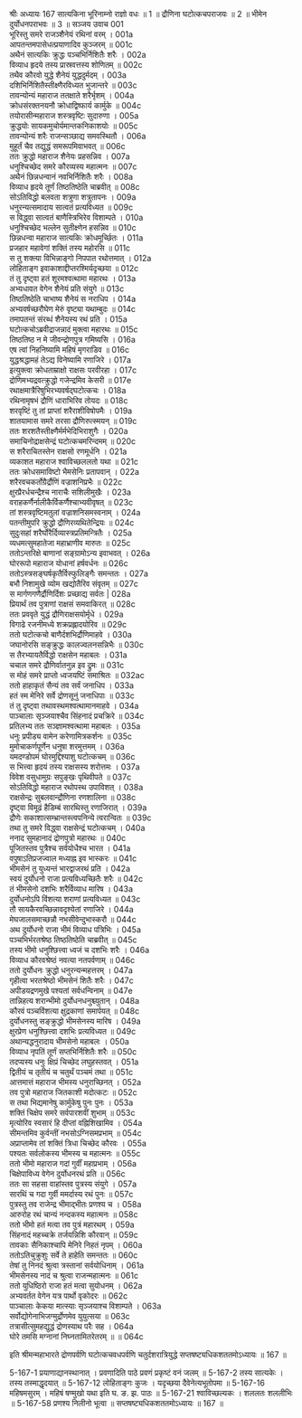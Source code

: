 श्रीः
अध्यायः 167
सात्यकिना भूरिनाम्नो राज्ञो वधः ॥ 1 ॥ द्रौणिना घटोत्कचपराजयः ॥ 2 ॥ भीमेन दुर्योधनपराभवः ॥ 3 ॥
सञ्जय उवाच 	001  
भूरिस्तु समरे राजञ्शैनेयं रथिनां वरम् ।	001a  
आपतन्तमपासेधत्प्रयाणादिव कुञ्जरम् ॥	001c  
अथैनं सात्यकिः क्रुद्धः पञ्चभिर्निशितैः शरैः ।	002a  
विव्याध हृदये तस्य प्रास्रवत्तस्य शोणितम् ॥	002c  
तथैव कौरवो युद्धे शैनेयं युद्धदुर्मदम् ।	003a  
दशिभिर्निशितैस्तीक्ष्णैरविध्यत भुजान्तरे ॥	003c  
तावन्योन्यं महाराज ततक्षाते शरैर्भृशम् ।	004a  
क्रोधसंरक्तनयनौ क्रोधाद्विष्फार्य कार्मुके ॥	004c  
तयोरासीन्महाराज शस्त्रवृष्टिः सुदारुणा ।	005a  
क्रुद्धयोः सायकमुचोर्यमान्तकनिकाशयोः ॥	005c  
तावन्योन्यं शरैः राजन्सञ्छाद्य समवस्थितौ ।	006a  
मुहूर्तं चैव तद्युद्धं समरूपमिवाभवत् ॥	006c  
ततः क्रुद्धो महाराज शैनेयः प्रहसन्निव ।	007a  
धनुश्चिच्छेद समरे कौरव्यस्य महात्मनः ॥	007c  
अथैनं छिन्नधन्वानं नवभिर्निशितैः शरैः ।	008a  
विव्याध हृदये तूर्णं तिष्ठतिष्ठेति चाब्रवीत् ॥	008c  
सोऽतिविद्धो बलवता शत्रुणा शत्रुतापनः ।	009a  
धनुरन्यत्समादाय सात्वतं प्रत्यविध्यत ॥	009c  
स विद्ध्वा सात्वतं बाणैस्त्रिभिरेव विशाम्पते ।	010a  
धनुश्चिच्छेद भल्लेन सुतीक्ष्णेन हसन्निव ॥	010c  
छिन्नधन्वा महाराज सात्यकिः क्रोधमूर्च्छितः ।	011a  
प्रजहार महावेगां शक्तिं तस्य महोरसि ॥	011c  
स तु शक्त्या विभिन्नाङ्गो निपपात रथोत्तमात् ।	012a  
लोहिताङ्ग इवाकाशाद्दीप्तरश्मिर्यदृच्छया ॥	012c  
तं तु दृष्ट्वा हतं शूरमश्वत्थामा महारथः ।	013a  
अभ्यधावत वेगेन शैनेयं प्रति संयुगे ॥	013c  
तिष्ठतिष्ठेति चाभाष्य शैनेयं स नराधिप ।	014a  
अभ्यवर्षच्छरौघेण मेरुं वृष्ट्या यथाम्बुदः ॥	014c  
तमापतन्तं संरब्धं शैनेयस्य रथं प्रति ।	015a  
घटोत्कचोऽब्रवीद्राजन्नादं मुक्त्वा महारथः ॥	015c  
तिष्ठतिष्ठ न मे जीवन्द्रोणपुत्र गमिष्यसि ।	016a  
एष त्वां निहनिष्यामि महिषं मृगराडिव ॥	016c  
युद्धश्रद्धामहं तेऽद्य विनेष्यामि रणाजिरे ।	017a  
इत्युक्त्वा क्रोधताम्राक्षो राक्षसः परवीरहा ।	017c  
द्रोणिमभ्यद्रवत्क्रुद्धो गजेन्द्रमिव केसरी ॥	017e  
रथाक्षमात्रैरिषुभिरभ्यवर्षद्घटोत्कचः ।	018a  
रथिनामृषभं द्रौणिं धाराभिरिव तोयदः ॥	018c  
शरवृष्टिं तु तां प्राप्तां शरैराशीविषोपमैः ।	019a  
शातयामास समरे तरसा द्रौणिरुत्स्मयन् ॥	019c  
ततः शरशतैस्तीक्ष्णैर्मर्मभेदिभिराशुगैः ।	020a  
समाचिनोद्राक्षसेन्द्रं घटोत्कचमरिन्दमम् ॥	020c  
स शरैराचितस्तेन राक्षसो रणमूर्धनि ।	021a  
व्यकाशत महाराज श्वाविच्छललतो यथा ॥	021c  
ततः क्रोधसमाविष्टो भैमसेनिः प्रतापवान् ।	022a  
शरैरवचकर्तोग्रैर्द्रौणिं वज्राशनिप्रभैः ॥	022c  
क्षुरप्रैरर्धचन्द्रैश्च नाराचैः सशिलीमुखैः ।	023a  
वराहकर्णैर्नालीकैर्विकर्णैश्चाभ्यवीवृषत् ॥	023c  
तां शस्त्रवृष्टिमतुलां वज्राशनिसमस्वनाम् ।	024a  
पतन्तीमुपरि क्रुद्धो द्रौणिरव्यथितेन्द्रियः ॥	024c  
सुदुःसहां शरैर्घोरैर्दिव्यास्त्रप्रतिमन्त्रितैः ।	025a  
व्यधमत्सुमहातेजा महाभ्राणीव मारुतः ॥	025c  
ततोऽन्तरिक्षे बाणानां सङ्ग्रामोऽन्य इवाभवत् ।	026a  
घोररूपो महाराज योधानां हर्षवर्धनः ॥	026c  
ततोऽस्त्रसङ्घर्षकृतैर्विस्फुलिङ्गैः समन्ततः ।	027a  
बभौ निशामुखे व्योम खद्योतैरिव संवृतम् ॥	027c  
स मार्गणगणैर्द्रौणिर्दिशः प्रच्छाद्य सर्वतः |	028a  
प्रियार्थं तव पुत्राणां राक्षसं समवाकिरत् ॥	028c  
ततः प्रववृते युद्धं द्रौणिराक्षसयोर्मृधे ।	029a  
विगाढे रजनीमध्ये शक्रप्रह्लादयोरिव ॥	029c  
ततो घटोत्कचो बाणैर्दशभिर्द्रौणिमाहवे ।	030a  
जघानोरसि सङ्क्रुद्धः कालज्वलनसन्निभैः ॥	030c  
स तैरभ्यायतैर्विद्धो राक्षसेन महाबलः ।	031a  
चचाल समरे द्रौणिर्वातनुन्न इव द्रुमः ॥	031c  
स मोहं समरे प्राप्तो ध्वजयष्टिं समाश्रितः ॥	032ac  
ततो हाहाकृतं सैन्यं तव सर्वं जनाधिप ।	033a  
हतं स्म मेनिरे सर्वे द्रोणसूनुं जनाधिपाः ॥	033c  
तं तु दृष्ट्वा तथावस्थमश्वत्थामानमाहवे ।	034a  
पाञ्चालाः सृञ्जयाश्चैव सिंहनादं प्रचक्रिरे ॥	034c  
प्रतिलभ्य ततः सञ्ज्ञामश्वत्थामा महाबलः ।	035a  
धनुः प्रपीड्य वामेन करेणामित्रकर्शनः ॥	035c  
मुमोचाकर्णपूर्णेन धनुषा शरमुत्तमम् ।	036a  
यमदण्डोपमं घोरमुद्दिश्याशु घटोत्कचम् ॥	036c  
स भित्त्वा हृदयं तस्य राक्षसस्य शरोत्तमः ।	037a  
विवेश वसुधामुग्रः सपुङ्खः पृथिवीपते ॥	037c  
सोऽतिविद्धो महाराज रथोपस्थ उपाविशत् ।	038a  
राक्षसेन्द्रः सुबलवान्द्रौणिना रणशालिना ॥	038c  
दृष्ट्वा विमूढं हैडिम्बं सारथिस्तु रणाजिरात् ।	039a  
द्रौणेः सकाशात्सम्भ्रान्तस्त्वपनिन्ये त्वरान्वितः ॥	039c  
तथा तु समरे विद्ध्वा राक्षसेन्द्रं घटोत्कचम् ।	040a  
ननाद सुमहानादं द्रोणपुत्रो महारथः ॥	040c  
पूजितस्तव पुत्रैश्च सर्वयोधैश्च भारत ।	041a  
वपुषाऽतिप्रजज्वाल मध्याह्न इव भास्करः ॥	041c  
भीमसेनं तु युध्यन्तं भारद्वाजरथं प्रति ।	042a  
स्वयं दुर्योधनो राजा प्रत्यविध्यच्छितैः शरैः ॥	042c  
तं भीमसेनो दशभिः शरैर्विव्याध मारिष ।	043a  
दुर्योधनोऽपि विंशत्या शराणां प्रत्यविध्यत ॥	043c  
तौ सायकैरवच्छिन्नावदृश्येतां रणाजिरे ।	044a  
मेघजालसमाच्छन्नौ नभसीवेन्दुभास्करौ ॥	044c  
अथ दुर्योधनो राजा भीमं विव्याध पत्रिभिः ।	045a  
पञ्चभिर्भरतश्रेष्ठ तिष्ठतिष्ठेति चाब्रवीत् ॥	045c  
तस्य भीमो धनुश्छित्त्वा ध्वजं च दशभिः शरैः ।	046a  
विव्याध कौरवश्रेष्ठं नवत्या नतपर्वणाम् ॥	046c  
ततो दुर्योधनः क्रुद्धो धनुरन्यन्महत्तरम् ।	047a  
गृहीत्वा भरतश्रेष्ठो भीमसेनं शितैः शरैः ।	047c  
अपीडयद्रणमुखे पश्यतां सर्वधन्विनाम् ॥	047e  
तान्निहत्य शरान्भीमो दुर्योधनधनुश्च्युतान् ।	048a  
कौरवं पञ्चविंशत्या क्षुद्रकाणां समार्पयत् ॥	048c  
दुर्योधनस्तु सङ्क्रुद्धो भीमसेनस्य मारिष ।	049a  
क्षुरप्रेण धनुश्छित्त्वा दशभिः प्रत्यविध्यत ॥	049c  
अथान्यद्धनुरादाय भीमसेनो महाबलः ।	050a  
विव्याध नृपतिं तूर्णं सप्तभिर्निशितैः शरैः ॥	050c  
तदप्यस्य धनुः क्षिप्रं चिच्छेद लघुहस्तवत् ।	051a  
द्वितीयं च तृतीयं च चतुर्थं पञ्चमं तथा ॥	051c  
आत्तमात्तं महाराज भीमस्य धनुराच्छिनत् ।	052a  
तव पुत्रो महाराज जितकाशी मदोत्कटः ॥	052c  
स तथा भिद्यमानेषु कार्मुकेषु पुनः पुनः ।	053a  
शक्तिं चिक्षेप समरे सर्वपारशवीं शुभाम् ॥	053c  
मृत्योरिव स्वसारं हि दीप्तां वह्निशिखामिव ।	054a  
सीमन्तमिव कुर्वन्तीं नभसोऽग्निसमप्रभाम् ॥	054c  
अप्राप्तामेव तां शक्तिं त्रिधा चिच्छेद कौरवः ।	055a  
पश्यतः सर्वलोकस्य भीमस्य च महात्मनः ॥	055c  
ततो भीमो महाराज गदां गुर्वीं महाप्रभाम् ।	056a  
चिक्षेपाविध्य वेगेन दुर्योधनरथं प्रति ॥	056c  
ततः सा सहसा वाहांस्तव पुत्रस्य संयुगे ।	057a  
सारथिं च गदा गुर्वी ममर्दास्य रथं पुनः ॥	057c  
पुत्रस्तु तव राजेन्द्र भीमाद्भीतः प्रणश्य च ।	058a  
आरुरोह रथं चान्यं नन्दकस्य महात्मनः ॥	058c  
ततो भीमो हतं मत्वा तव पुत्रं महारथम् ।	059a  
सिंहनादं महच्चक्रे तर्जयन्निशि कौरवान् ॥	059c  
तावकाः सैनिकाश्चापि मेनिरे निहतं नृपम् ।	060a  
ततोऽतिचुक्रुशुः सर्वे ते हाहेति समन्ततः ॥	060c  
तेषां तु निनदं श्रुत्वा त्रस्तानां सर्वयोधिनाम् ।	061a  
भीमसेनस्य नादं च श्रुत्वा राजन्महात्मनः ॥	061c  
ततो युधिष्ठिरो राजा हतं मत्वा सुयोधनम् ।	062a  
अभ्यवर्तत वेगेन यत्र पार्थो वृकोदरः ॥	062c  
पाञ्चालाः केकया मात्स्याः सृञ्जयाश्च विशाम्पते ।	063a  
सर्वोद्योगेनाभिजग्मुर्द्रोणमेव युयुत्सया ॥	063c  
तत्रासीत्सुमहद्युद्धं द्रोणस्याथ परैः सह ।	064a  
घोरे तमसि मग्नानां निघ्नतामितरेतरम् ॥ ॥	064c  

इति श्रीमन्महाभारते द्रोणपर्वणि घटोत्कचवधपर्वणि चतुर्दशरात्रियुद्धे सप्तषष्ट्यधिकशततमोऽध्यायः ॥ 167 ॥

5-167-1 प्रयाणाद्यानस्थानात् । प्रवणादिति पाठे प्रवणं प्रकृष्टं वनं जलम् ॥ 5-167-2 तस्य सात्यकेः । तस्य तस्माद्धृदयात् ॥ 5-167-12 लोहिताङ्गः कुजः । यदृच्छया दैवेनेत्यभूतोपमा ॥ 5-167-16 महिषमसुरम् । महिषं षण्मुखो यथा इति घ. ङ. झ. पाठः ॥ 5-167-21 श्वाविच्छल्यकः । शललतः शललीभिः ॥ 5-167-58 प्रणश्य निलीनो भूत्वा ॥ सप्तषष्ट्यधिकशततमोऽध्यायः ॥ 167 ॥
